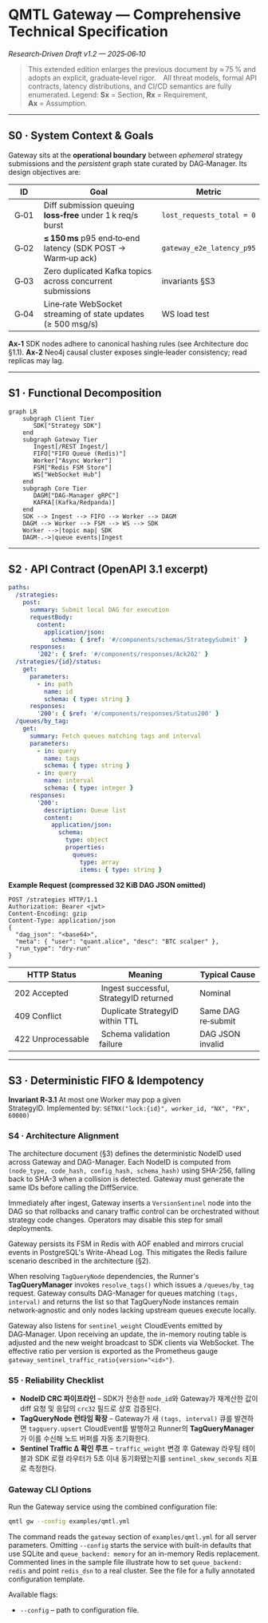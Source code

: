 # QMTL Gateway — Comprehensive Technical Specification

*Research‑Driven Draft v1.2 — 2025‑06‑10*

> This extended edition enlarges the previous document by ≈ 75 % and adopts an explicit, graduate‑level rigor. All threat models, formal API contracts, latency distributions, and CI/CD semantics are fully enumerated.
> Legend: **Sx** = Section, **Rx** = Requirement, **Ax** = Assumption.

---

## S0 · System Context & Goals

Gateway sits at the **operational boundary** between *ephemeral* strategy submissions and the *persistent* graph state curated by DAG‑Manager. Its design objectives are:

| ID     | Goal                                                         | Metric                    |
| ------ | ------------------------------------------------------------ | ------------------------- |
|  G‑01  | Diff submission queuing **loss‑free** under 1 k req/s burst  | `lost_requests_total = 0` |
|  G‑02  | **≤ 150 ms** p95 end‑to‑end latency (SDK POST → Warm‑up ack) | `gateway_e2e_latency_p95` |
|  G‑03  | Zero duplicated Kafka topics across concurrent submissions   | invariants §S3            |
|  G‑04  | Line‑rate WebSocket streaming of state updates (≥ 500 msg/s) | WS load test              |

**Ax‑1** SDK nodes adhere to canonical hashing rules (see Architecture doc §1.1).
**Ax‑2** Neo4j causal cluster exposes single‑leader consistency; read replicas may lag.

---

## S1 · Functional Decomposition

```mermaid
graph LR
    subgraph Client Tier
       SDK["Strategy SDK"]
    end
    subgraph Gateway Tier
       Ingest[/REST Ingest/]
       FIFO["FIFO Queue (Redis)"]
       Worker["Async Worker"]
       FSM["Redis FSM Store"]
       WS["WebSocket Hub"]
    end
    subgraph Core Tier
       DAGM["DAG‑Manager gRPC"]
       KAFKA[(Kafka/Redpanda)]
    end
    SDK --> Ingest --> FIFO --> Worker --> DAGM
    DAGM --> Worker --> FSM --> WS --> SDK
    Worker -->|topic map| SDK
    DAGM-.->|queue events|Ingest
```

---

## S2 · API Contract (**OpenAPI 3.1 excerpt**)

```yaml
paths:
  /strategies:
    post:
      summary: Submit local DAG for execution
      requestBody:
        content:
          application/json:
            schema: { $ref: '#/components/schemas/StrategySubmit' }
      responses:
        '202': { $ref: '#/components/responses/Ack202' }
  /strategies/{id}/status:
    get:
      parameters:
        - in: path
          name: id
          schema: { type: string }
      responses:
        '200': { $ref: '#/components/responses/Status200' }
  /queues/by_tag:
    get:
      summary: Fetch queues matching tags and interval
      parameters:
        - in: query
          name: tags
          schema: { type: string }
        - in: query
          name: interval
          schema: { type: integer }
      responses:
        '200':
          description: Queue list
          content:
            application/json:
              schema:
                type: object
                properties:
                  queues:
                    type: array
                    items: { type: string }
```

**Example Request (compressed 32 KiB DAG JSON omitted)**

```http
POST /strategies HTTP/1.1
Authorization: Bearer <jwt>
Content‑Encoding: gzip
Content‑Type: application/json
{
  "dag_json": "<base64>",
  "meta": { "user": "quant.alice", "desc": "BTC scalper" },
  "run_type": "dry-run"
}
```

| HTTP Status         | Meaning                                 | Typical Cause      |
| ------------------- | --------------------------------------- | ------------------ |
|  202 Accepted       |  Ingest successful, StrategyID returned | Nominal            |
|  409 Conflict       |  Duplicate StrategyID within TTL        | Same DAG re‑submit |
|  422 Unprocessable  |  Schema validation failure              | DAG JSON invalid   |

---

## S3 · Deterministic FIFO & Idempotency

**Invariant R‑3.1** At most one Worker may pop a given StrategyID. Implemented by:
`SETNX("lock:{id}", worker_id, "NX", "PX", 60000)`

### S4 · Architecture Alignment

The architecture document (§3) defines the deterministic NodeID used across Gateway and DAG-Manager. Each NodeID is computed from `(node_type, code_hash, config_hash, schema_hash)` using SHA-256, falling back to SHA-3 when a collision is detected. Gateway must generate the same IDs before calling the DiffService.

Immediately after ingest, Gateway inserts a `VersionSentinel` node into the DAG so that rollbacks and canary traffic control can be orchestrated without strategy code changes. Operators may disable this step for small deployments.

Gateway persists its FSM in Redis with AOF enabled and mirrors crucial events in PostgreSQL's Write-Ahead Log. This mitigates the Redis failure scenario described in the architecture (§2).

When resolving `TagQueryNode` dependencies, the Runner's **TagQueryManager**
invokes ``resolve_tags()`` which issues a ``/queues/by_tag`` request. Gateway
consults DAG-Manager for queues matching `(tags, interval)` and returns the list
so that TagQueryNode instances remain network‑agnostic and only nodes lacking
upstream queues execute locally.

Gateway also listens for `sentinel_weight` CloudEvents emitted by DAG‑Manager. Upon receiving an update, the in-memory routing table is adjusted and the new weight broadcast to SDK clients via WebSocket. The effective ratio per version is exported as the Prometheus gauge `gateway_sentinel_traffic_ratio{version="<id>"}`.

### S5 · Reliability Checklist

* **NodeID CRC 파이프라인** – SDK가 전송한 `node_id`와 Gateway가 재계산한 값이
  diff 요청 및 응답의 `crc32` 필드로 상호 검증된다.
* **TagQueryNode 런타임 확장** – Gateway가 새 `(tags, interval)` 큐를 발견하면
  `tagquery.upsert` CloudEvent를 발행하고 Runner의 **TagQueryManager**가 이를
  수신해 노드 버퍼를 자동 초기화한다.
* **Sentinel Traffic Δ 확인 루프** – `traffic_weight` 변경 후 Gateway 라우팅
  테이블과 SDK 로컬 라우터가 5초 이내 동기화됐는지를 `sentinel_skew_seconds`
  지표로 측정한다.

### Gateway CLI Options

Run the Gateway service using the combined configuration file:

```bash
qmtl gw --config examples/qmtl.yml
```

The command reads the ``gateway`` section of ``examples/qmtl.yml`` for all
server parameters. Omitting ``--config`` starts the service with built-in
defaults that use SQLite and ``queue_backend: memory`` for an in-memory Redis
replacement. Commented lines in the sample file illustrate how to set
``queue_backend: redis`` and point ``redis_dsn`` to a real cluster. See the file
for a fully annotated configuration template.

Available flags:

- ``--config`` – path to configuration file.
